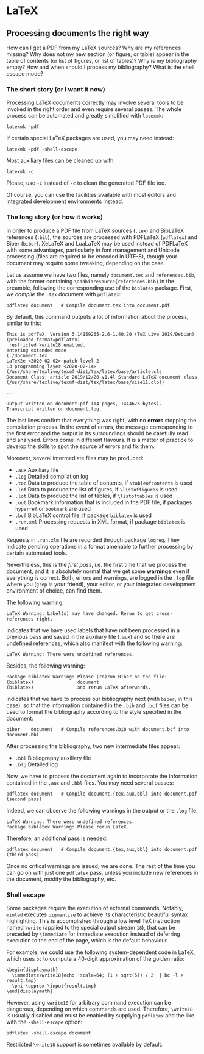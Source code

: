# LaTeX

## Processing documents the right way

How can I get a PDF from my LaTeX sources? Why are my references missing? Why does not my new section (or figure, or table) appear in the table of contents (or list of figures, or list of tables)? Why is my bibliography empty? How and when should I process my bibliography? What is the shell escape mode?

### The short story (or I want it now)

Processing LaTeX documents correctly may involve several tools to be invoked in the right order and even require several passes. The whole process can be automated and greatly simplified with `latexmk`:

    latexmk -pdf

If certain special LaTeX packages are used, you may need instead:

    latexmk -pdf -shell-escape

Most auxiliary files can be cleaned up with:

    latexmk -c

Please, use `-C` instead of `-c` to clean the generated PDF file too.

Of course, you can use the facilities available with most editors and integrated development environments instead.

### The long story (or how it works)

In order to produce a PDF file from LaTeX sources (`.tex`) and BibLaTeX references (`.bib`), the sources are processed with PDFLaTeX (`pdflatex`) and Biber (`biber`). XeLaTeX and LuaLaTeX may be used instead of PDFLaTeX with some advantages, particularly in font management and Unicode processing (files are required to be encoded in UTF-8), though your document may require some tweaking, depending on the case.

Let us assume we have two files, namely `document.tex` and `references.bib`, with the former containing `\addbibresource{references.bib}` in the preamble, following the corresponding use of the `biblatex` package. First, we *compile* the `.tex` document with `pdflatex`:

    pdflatex document 	# Compile document.tex into document.pdf

By default, this command outputs a lot of information about the process, similar to this:

    This is pdfTeX, Version 3.14159265-2.6-1.40.20 (TeX Live 2019/Debian) (preloaded format=pdflatex)
     restricted \write18 enabled.
    entering extended mode
    (./document.tex
    LaTeX2e <2020-02-02> patch level 2
    L3 programming layer <2020-02-14>
    (/usr/share/texlive/texmf-dist/tex/latex/base/article.cls
    Document Class: article 2019/12/20 v1.4l Standard LaTeX document class
    (/usr/share/texlive/texmf-dist/tex/latex/base/size11.clo))
    
    ···

    Output written on document.pdf (14 pages, 1444673 bytes).
    Transcript written on document.log.

The last lines confirm that everything was right, with no **errors** stopping the compilation process. In the event of errors, the message corresponding to the first error and the output in its surroundings should be carefully read and analysed. Errors come in different flavours. It is a matter of practice to develop the skills to spot the source of errors and fix them.

Moreover, several intermediate files may be produced:

- `.aux` Auxiliary file
- `.log` Detailed compilation log
- `.toc` Data to produce the table of contents, if `\tableofcontents` is used
- `.lof` Data to produce the list of figures, if `\listoffigures` is used
- `.lot` Data to produce the list of tables, if `\listoftables` is used
- `.out` Bookmark information that is included in the PDF file, if packages `hyperref` or `bookmark` are used
- `.bcf` BibLaTeX control file, if package `biblatex` is used
- `.run.xml` Processing requests in XML format, if package `biblatex` is used

Requests in `.run.xlm` file are recorded through package `logreq`. They indicate pending operations in a format amenable to further processing by certain automated tools.

Nevertheless, this is the *first pass*, i.e. the first time that we process the document, and it is absolutely normal that we get some **warnings** even if everything is correct. Both, errors and warnings, are logged in the `.log` file where you (`grep` is your friend), your editor, or your integrated development environment of choice, can find them.

The following warning:

    LaTeX Warning: Label(s) may have changed. Rerun to get cross-references right.

indicates that we have used labels that have not been processed in a previous pass and saved in the auxiliary file (`.aux`) and so there are undefined references, which also manifest with the following warning: 

    LaTeX Warning: There were undefined references.

Besides, the following warning:

    Package biblatex Warning: Please (re)run Biber on the file:
    (biblatex)                document
    (biblatex)                and rerun LaTeX afterwards.

indicates that we have to process our bibliography next (with `biber`, in this case), so that the information contained in the `.bib` and `.bcf` files can be used to format the bibliography according to the style specified in the document:

    biber    document 	# Compile references.bib with document.bcf into document.bbl

After processing the bibliography, two new intermediate files appear:

- `.bbl` Bibliography auxiliary file
- `.blg` Detailed log 

Now, we have to process the document again to incorporate the information contained in the `.aux` and `.bbl` files. You may need several passes:

    pdflatex document 	# Compile document.{tex,aux,bbl} into document.pdf (second pass)
	
Indeed, we can observe the following warnings in the output or the `.log` file:

	LaTeX Warning: There were undefined references.
	Package biblatex Warning: Please rerun LaTeX.
	
Therefore, an additional pass is needed:

    pdflatex document 	# Compile document.{tex,aux,bbl} into document.pdf (third pass)

Once no critical warnings are issued, we are done. The rest of the time you can go on with just one `pdflatex` pass, unless you include new references in the document, modify the bibliography, etc.

### Shell escape

Some packages require the execution of external commands. Notably, `minted` executes `pigmentize` to achieve its characteristic beautiful syntax highlighting. This is accomplished through a low level TeX instruction named `\write` (applied to the special output stream `18`), that can be preceded by `\immediate` for immediate execution instead of deferring execution to the end of the page, which is the default behaviour.

For example, we could use the following system-dependent code in LaTeX, which uses `bc` to compute a 40-digit approximation of the golden ratio:

    \begin{displaymath}
      \immediate\write18{echo 'scale=64; (1 + sqrt(5)) / 2' | bc -l > result.tmp}
      \phi \approx \input{result.tmp}
    \end{displaymath}

However, using `\write18` for arbitrary command execution can be dangerous, depending on which commands are used. Therefore, `\write18` is usually disabled and must be enabled by supplying `pdflatex` and the like with the `-shell-escape` option:

    pdflatex -shell-escape document
Restricted `\write18` support is sometimes available by default.
